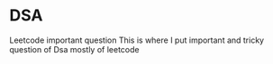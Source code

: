 # DSA
Leetcode important question
This is where I put important and tricky question of Dsa mostly of leetcode
